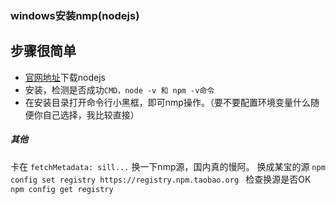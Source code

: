### windows安装nmp(nodejs)


步骤很简单
-----
- [官网地址](https://nodejs.org/en/)下载nodejs
- 安装，检测是否成功`CMD，node -v 和 npm -v命令`
- 在安装目录打开命令行小黑框，即可nmp操作。（要不要配置环境变量什么随便你自己选择，我比较直接）




##### 其他
卡在
`fetchMetadata: sill...` 
换一下nmp源，国内真的慢阿。
换成某宝的源
`npm config set registry https://registry.npm.taobao.org `
检查换源是否OK
`npm config get registry `

